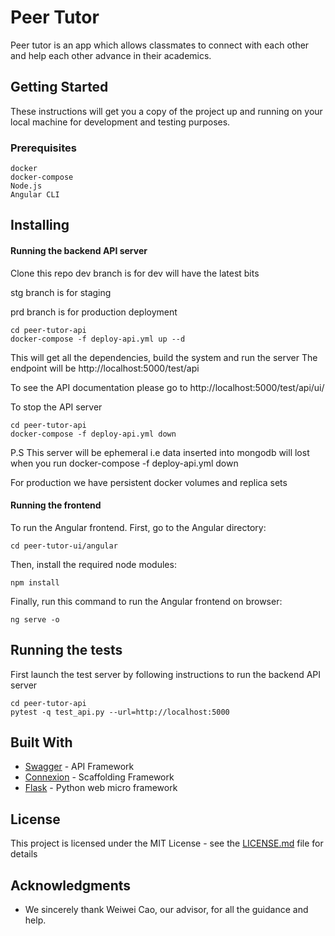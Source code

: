 # Peer Tutor

Peer tutor is an app which allows classmates to connect with each other and help each other advance in their academics.

## Getting Started

These instructions will get you a copy of the project up and running on your local machine for development and testing purposes.

### Prerequisites

```
docker
docker-compose
Node.js
Angular CLI
```

## Installing
#### Running the backend API server
Clone this repo
dev branch is for dev will have the latest bits

stg branch is for staging

prd branch is for production deployment

```
cd peer-tutor-api
docker-compose -f deploy-api.yml up --d
```
This will get all the dependencies, build the system and run the server
The endpoint will be http://localhost:5000/test/api

To see the API documentation please go to
http://localhost:5000/test/api/ui/

To stop the API server
```
cd peer-tutor-api
docker-compose -f deploy-api.yml down
```
P.S This server will be ephemeral i.e data inserted into mongodb will lost when you run docker-compose -f deploy-api.yml down

For production we have persistent docker volumes and replica sets

#### Running the frontend
To run the Angular frontend. First, go to the Angular directory:

    cd peer-tutor-ui/angular

Then, install the required node modules:

    npm install
    
Finally, run this command to run the Angular frontend on browser:

    ng serve -o

## Running the tests
First launch the test server by following instructions to run the backend API server

```
cd peer-tutor-api
pytest -q test_api.py --url=http://localhost:5000
```

<!--
### Break down into end to end tests

Explain what these tests test and why

```
Give an example
```

### And coding style tests

Explain what these tests test and why

```
Give an example
```

## Deployment

Add additional notes about how to deploy this on a live system -->

## Built With

* [Swagger](https://swagger.io/) - API Framework
* [Connexion](https://github.com/zalando/connexion) - Scaffolding Framework
* [Flask](http://flask.pocoo.org/) - Python web micro framework
<!--
## Contributing

Please read [CONTRIBUTING.md](https://gist.github.com/PurpleBooth/b24679402957c63ec426) for details on our code of conduct, and the process for submitting pull requests to us.

## Versioning

We use [SemVer](http://semver.org/) for versioning. For the versions available, see the [tags on this repository](https://github.com/your/project/tags).

## Authors

* **Billie Thompson** - *Initial work* - [PurpleBooth](https://github.com/PurpleBooth)

See also the list of [contributors](https://github.com/your/project/contributors) who participated in this project. -->

## License

This project is licensed under the MIT License - see the [LICENSE.md](LICENSE.md) file for details

## Acknowledgments

* We sincerely thank Weiwei Cao, our advisor, for all the guidance and help.
